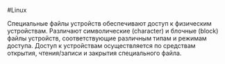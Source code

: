 #Linux 

Специальные файлы устройств обеспечивают доступ к физическим устройствам.
Различают символические (character) и блочные (block) файлы устройств, соответствующие различным типам и режимам доступа.
Доступ к устройствам осуществляется по средствам открытия, чтения/записи и закрытия специального файла.